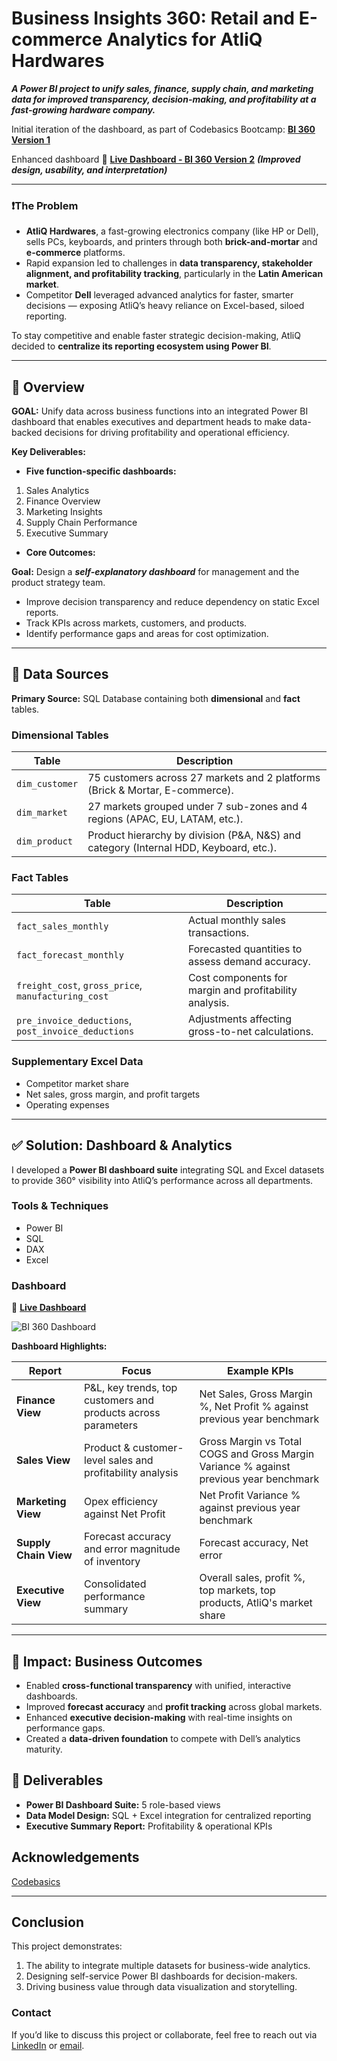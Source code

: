 # Business Insights 360: Retail and E-commerce Analytics for AtliQ Hardwares

***A Power BI project to unify sales, finance, supply chain, and marketing data for improved transparency, decision-making, and profitability at a fast-growing hardware company.***

Initial iteration of the dashboard, as part of Codebasics Bootcamp: [**BI 360 Version 1**](https://app.powerbi.com/view?r=eyJrIjoiNjcyMDk2ODUtZjBjMy00M2JhLTljNmEtYzVjZGI1YzAwYjEzIiwidCI6ImM2ZTU0OWIzLTVmNDUtNDAzMi1hYWU5LWQ0MjQ0ZGM1YjJjNCJ9)


Enhanced dashboard 🚀 [**Live Dashboard - BI 360 Version 2**](https://app.powerbi.com/view?r=eyJrIjoiYTZmNWEyNGEtZTUzOS00MzhlLWI4ZDQtZTdjMzI4ZTU4YWIyIiwidCI6ImM2ZTU0OWIzLTVmNDUtNDAzMi1hYWU5LWQ0MjQ0ZGM1YjJjNCJ9) ***(Improved design, usability, and interpretation)***



---

### ❗The Problem
- **AtliQ Hardwares**, a fast-growing electronics company (like HP or Dell), sells PCs, keyboards, and printers through both **brick-and-mortar** and **e-commerce** platforms.
- Rapid expansion led to challenges in **data transparency, stakeholder alignment, and profitability tracking**, particularly in the **Latin American market**.
- Competitor **Dell** leveraged advanced analytics for faster, smarter decisions — exposing AtliQ’s heavy reliance on Excel-based, siloed reporting.

To stay competitive and enable faster strategic decision-making, AtliQ decided to **centralize its reporting ecosystem using Power BI**.

---


## 📝 Overview

**GOAL:** Unify data across business functions into an integrated Power BI dashboard that enables executives and department heads to make data-backed decisions for driving profitability and operational efficiency.

**Key Deliverables:**

- **Five function-specific dashboards:**
1.	Sales Analytics
2.	Finance Overview
3.	Marketing Insights
4.	Supply Chain Performance
5. 	Executive Summary

- **Core Outcomes:**

**Goal:** Design a ***self-explanatory dashboard*** for management and the product strategy team.

 - Improve decision transparency and reduce dependency on static Excel reports.
 - Track KPIs across markets, customers, and products.
 - Identify performance gaps and areas for cost optimization.


---

## 🔢 Data Sources

**Primary Source:** SQL Database containing both **dimensional** and **fact** tables.

### **Dimensional Tables**

| Table | Description |
|--------|-------------|
| `dim_customer` | 75 customers across 27 markets and 2 platforms (Brick & Mortar, E-commerce). |
| `dim_market` | 27 markets grouped under 7 sub-zones and 4 regions (APAC, EU, LATAM, etc.). |
| `dim_product` | Product hierarchy by division (P&A, N&S) and category (Internal HDD, Keyboard, etc.). |

### **Fact Tables**

| Table | Description |
|--------|-------------|
| `fact_sales_monthly` | Actual monthly sales transactions. |
| `fact_forecast_monthly` | Forecasted quantities to assess demand accuracy. |
| `freight_cost`, `gross_price`, `manufacturing_cost` | Cost components for margin and profitability analysis. |
| `pre_invoice_deductions`, `post_invoice_deductions` | Adjustments affecting gross-to-net calculations. |

### **Supplementary Excel Data**
- Competitor market share  
- Net sales, gross margin, and profit targets  
- Operating expenses  

---	

## ✅ Solution: Dashboard & Analytics
I developed a **Power BI dashboard suite** integrating SQL and Excel datasets to provide 360° visibility into AtliQ’s performance across all departments.

### **Tools & Techniques**
- Power BI  
- SQL  
- DAX  
- Excel  

### Dashboard

🚀 [**Live Dashboard**](https://app.powerbi.com/view?r=eyJrIjoiYTZmNWEyNGEtZTUzOS00MzhlLWI4ZDQtZTdjMzI4ZTU4YWIyIiwidCI6ImM2ZTU0OWIzLTVmNDUtNDAzMi1hYWU5LWQ0MjQ0ZGM1YjJjNCJ9)


![BI 360 Dashboard](https://github.com/architkannan/BI360/blob/main/BI360.gif)



**Dashboard Highlights:**

| Report | Focus | Example KPIs |
|--------|--------|--------------|
| **Finance View** | P&L, key trends, top customers and products across parameters | Net Sales, Gross Margin %, Net Profit % against previous year benchmark |
| **Sales View** | Product & customer-level sales and profitability analysis | Gross Margin vs Total COGS and Gross Margin Variance % against previous year benchmark|
| **Marketing View** | Opex efficiency against Net Profit | Net Profit Variance % against previous year benchmark |
| **Supply Chain View** | Forecast accuracy and error magnitude of inventory | Forecast accuracy, Net error |
| **Executive View** | Consolidated performance summary | Overall sales, profit %, top markets, top products, AtliQ's market share |

---

## 🌟 Impact: Business Outcomes

- Enabled **cross-functional transparency** with unified, interactive dashboards.  
- Improved **forecast accuracy** and **profit tracking** across global markets.  
- Enhanced **executive decision-making** with real-time insights on performance gaps.  
- Created a **data-driven foundation** to compete with Dell’s analytics maturity.

## 📌 Deliverables

- **Power BI Dashboard Suite:** 5 role-based views  
- **Data Model Design:** SQL + Excel integration for centralized reporting  
- **Executive Summary Report:** Profitability & operational KPIs  



## Acknowledgements
[Codebasics](https://codebasics.io/)



---

## Conclusion

This project demonstrates:

1. The ability to integrate multiple datasets for business-wide analytics.  
2. Designing self-service Power BI dashboards for decision-makers.  
3. Driving business value through data visualization and storytelling.    

### **Contact**
If you’d like to discuss this project or collaborate, feel free to reach out via [LinkedIn](https://www.linkedin.com/in/architkannan/) or [email](mailto:architkannan@zohomail.in).


